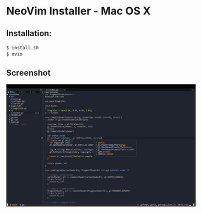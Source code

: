 # NeoVim Installer - Mac OS X
## Installation:
```sh
$ install.sh
$ nvim
```
## Screenshot
![screen][screen]

[screen]: https://raw.githubusercontent.com/josephbharrison/nvim/main/images/screen.png

